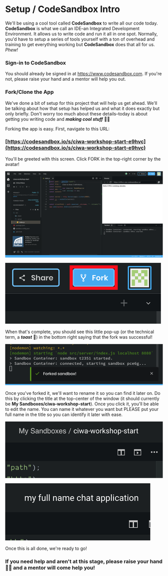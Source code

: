 # Setup / CodeSandbox Intro

We'll be using a cool tool called **CodeSandbox** to write all our code today. **CodeSandbox** is what we call an IDE–an Integrated Development Environment. It allows us to write code and run it all in one spot. Normally, you'd have to setup a series of tools yourself with a ton of overhead and training to get everything working but **CodeSandbox** does that all for us. _Phew!_

### Sign-in to CodeSandbox

You should already be signed in at https://www.codesandbox.com. If you're not, please raise your hand and a mentor will help you out.

### Fork/Clone the App

We've done a bit of setup for this project that will help us get ahead. We'll be talking about how that setup has helped us and what it does exactly but only briefly. Don't worry too much about these details–today is about getting you writing code and _**making cool stuff**_ 👍🏻

Forking the app is easy. First, navigate to this URL:

### [https://codesandbox.io/s/ciwa-workshop-start-e9hvc](https://codesandbox.io/s/ciwa-workshop-start-e9hvc)

You'll be greeted with this screen. Click FORK in the top-right corner by the avatar!

![](.gitbook/assets/screen-shot-2019-07-04-at-10.31.35-am.png)

![](.gitbook/assets/screen-shot-2019-07-04-at-10.32.40-am.png)

When that's complete, you should see this little pop-up \(or the technical term, a _**toast**_ 🍞\) in the bottom right saying that the fork was successful!

![](.gitbook/assets/screen-shot-2019-07-04-at-10.33.21-am.png)

Once you've forked it, we'll want to rename it so you can find it later on. Do this by clicking the title at the top-center of the window \(it should currently be **My Sandboxes/ciwa-workshop-start**\). Once you click it, you'll be able to edit the name. You can name it whatever you want but PLEASE put your full name in the title so you can identify it later with ease. 

![](.gitbook/assets/screen-shot-2019-07-04-at-10.34.29-am.png)

![](.gitbook/assets/screen-shot-2019-07-04-at-10.35.00-am.png)

Once this is all done, we're ready to go!

### If you need help and aren't at this stage, please raise your hand 👋🏻 and a mentor will come help you!

